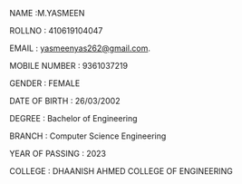 NAME :M.YASMEEN

ROLLNO : 410619104047

EMAIL : yasmeenyas262@gmail.com.

MOBILE NUMBER : 9361037219

GENDER : FEMALE 

DATE OF BIRTH : 26/03/2002

DEGREE : Bachelor of Engineering

BRANCH : Computer Science Engineering

YEAR OF PASSING : 2023

COLLEGE : DHAANISH AHMED COLLEGE OF ENGINEERING
